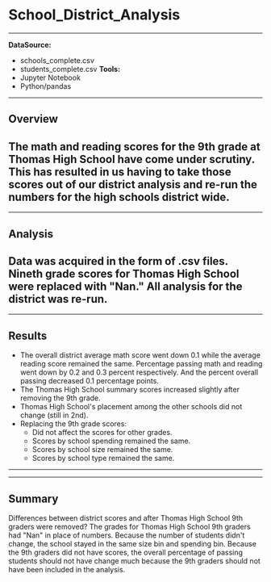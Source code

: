 # School_District_Analysis
---
**DataSource:**  
  * schools_complete.csv
  * students_complete.csv
**Tools:**  
  * Jupyter Notebook
  * Python/pandas

---
## Overview
The math and reading scores for the 9th grade at Thomas High School have come under scrutiny. This has resulted in us having to take those scores out of our district analysis and re-run the numbers for the high schools district wide.
---
---
## Analysis
Data was acquired in the form of .csv files. Nineth grade scores for Thomas High School were replaced with "Nan." All analysis for the district was re-run.
---
---
## Results
 * The overall district average math score went down 0.1 while the average reading score remained the same. Percentage passing math and reading went down by 0.2 and 0.3 percent respectively. And the percent overall passing decreased 0.1 percentage points.
 * The Thomas High School summary scores increased slightly after removing the 9th grade.
 * Thomas High School's placement among the other schools did not change (still in 2nd).
 * Replacing the 9th grade scores:
	+ Did not affect the scores for other grades.
	+ Scores by school spending remained the same.
	+ Scores by school size remained the same.
	+ Scores by school type remained the same.
---
---  
## Summary
Differences between district scores and after Thomas High School 9th graders were removed? The grades for Thomas High School 9th graders had "Nan" in place of numbers. Because the number of students didn't change, the school stayed in the same size bin and spending bin. Because the 9th graders did not have scores, the overall percentage of passing students should not have change much because the 9th graders should not have been included in the analysis. 
